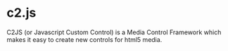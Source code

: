 # c2.js
C2JS (or Javascript Custom Control) is a Media Control Framework which makes it easy to create new controls for html5 media.
